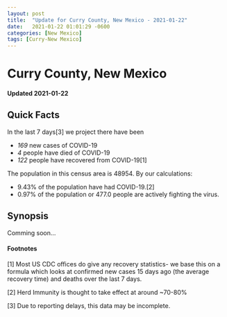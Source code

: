 ```yaml
---
layout: post
title:  "Update for Curry County, New Mexico - 2021-01-22"
date:   2021-01-22 01:01:29 -0600
categories: [New Mexico]
tags: [Curry-New Mexico]
---
```


# Curry County, New Mexico
#### Updated 2021-01-22

## Quick Facts

In the last 7 days[3] we project there have been
- *169* new cases of COVID-19
- *4* people have died of COVID-19
- *122* people have recovered from COVID-19[1]

The population in this census area is 48954. By our calculations:
- 9.43% of the population have had COVID-19.[2]
- 0.97% of the population or 477.0 people are actively fighting the virus.

## Synopsis

Comming soon...


#### Footnotes

[1] Most US CDC offices do give any recovery statistics- we base this on a formula which looks at confirmed new cases
15 days ago (the average recovery time) and deaths over the last 7 days.

[2] Herd Immunity is thought to take effect at around ~70-80%

[3] Due to reporting delays, this data may be incomplete.
 
    